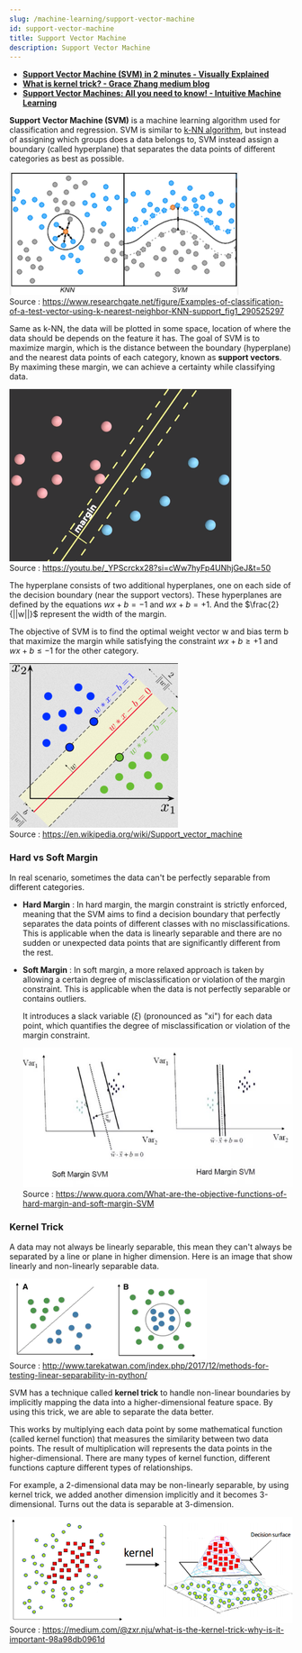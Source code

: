 ```yaml
---
slug: /machine-learning/support-vector-machine
id: support-vector-machine
title: Support Vector Machine
description: Support Vector Machine
---
```


- **[Support Vector Machine (SVM) in 2 minutes - Visually Explained](https://youtu.be/_YPScrckx28?si=edQvatjww_qJvbB_)**
- **[What is kernel trick? - Grace Zhang medium blog](https://medium.com/@zxr.nju/what-is-the-kernel-trick-why-is-it-important-98a98db0961d)**
- **[Support Vector Machines: All you need to know! - Intuitive Machine Learning](https://youtu.be/ny1iZ5A8ilA?si=4BtBGRCTUSJ_d3og)**

**Support Vector Machine (SVM)** is a machine learning algorithm used for classification and regression. SVM is similar to [k-NN algorithm](/machine-learning/k-nearest-neighbors), but instead of assigning which groups does a data belongs to, SVM instead assign a boundary (called hyperplane) that separates the data points of different categories as best as possible.

![k-NN vs SVM](./knn-vs-svm.png)  
Source : https://www.researchgate.net/figure/Examples-of-classification-of-a-test-vector-using-k-nearest-neighbor-KNN-support_fig1_290525297

Same as k-NN, the data will be plotted in some space, location of where the data should be depends on the feature it has. The goal of SVM is to maximize margin, which is the distance between the boundary (hyperplane) and the nearest data points of each category, known as **support vectors**. By maximing these margin, we can achieve a certainty while classifying data.

![Margin example](./margin.png)  
Source : https://youtu.be/_YPScrckx28?si=cWw7hyFp4UNhjGeJ&t=50

The hyperplane consists of two additional hyperplanes, one on each side of the decision boundary (near the support vectors). These hyperplanes are defined by the equations $wx + b = -1$ and $wx + b = +1$. And the $\frac{2}{||w||}$ represent the width of the margin.

The objective of SVM is to find the optimal weight vector w and bias term b that maximize the margin while satisfying the constraint $wx + b \ge +1$ and $wx + b \le -1$ for the other category.

![Margin example 2](./margin-2.png)  
Source : https://en.wikipedia.org/wiki/Support_vector_machine

### Hard vs Soft Margin

In real scenario, sometimes the data can't be perfectly separable from different categories.

- **Hard Margin** : In hard margin, the margin constraint is strictly enforced, meaning that the SVM aims to find a decision boundary that perfectly separates the data points of different classes with no misclassifications. This is applicable when the data is linearly separable and there are no sudden or unexpected data points that are significantly different from the rest.

- **Soft Margin** : In soft margin, a more relaxed approach is taken by allowing a certain degree of misclassification or violation of the margin constraint. This is applicable when the data is not perfectly separable or contains outliers.

  It introduces a slack variable ($\xi$) (pronounced as "xi") for each data point, which quantifies the degree of misclassification or violation of the margin constraint.

  ![Comparison between hard and soft margin](./hard-soft-margin.png)  
   Source : https://www.quora.com/What-are-the-objective-functions-of-hard-margin-and-soft-margin-SVM

### Kernel Trick

A data may not always be linearly separable, this mean they can't always be separated by a line or plane in higher dimension. Here is an image that show linearly and non-linearly separable data.

![Comparison of linearly and non-linearly separable](./linearly-separable.png)  
Source : http://www.tarekatwan.com/index.php/2017/12/methods-for-testing-linear-separability-in-python/

SVM has a technique called **kernel trick** to handle non-linear boundaries by implicitly mapping the data into a higher-dimensional feature space. By using this trick, we are able to separate the data better.

This works by multiplying each data point by some mathematical function (called kernel function) that measures the similarity between two data points. The result of multiplication will represents the data points in the higher-dimensional. There are many types of kernel function, different functions capture different types of relationships.

For example, a 2-dimensional data may be non-linearly separable, by using kernel trick, we added another dimension implicitly and it becomes 3-dimensional. Turns out the data is separable at 3-dimension.

![Kernel trick mapping](./kernel-trick.png)  
Source : https://medium.com/@zxr.nju/what-is-the-kernel-trick-why-is-it-important-98a98db0961d
